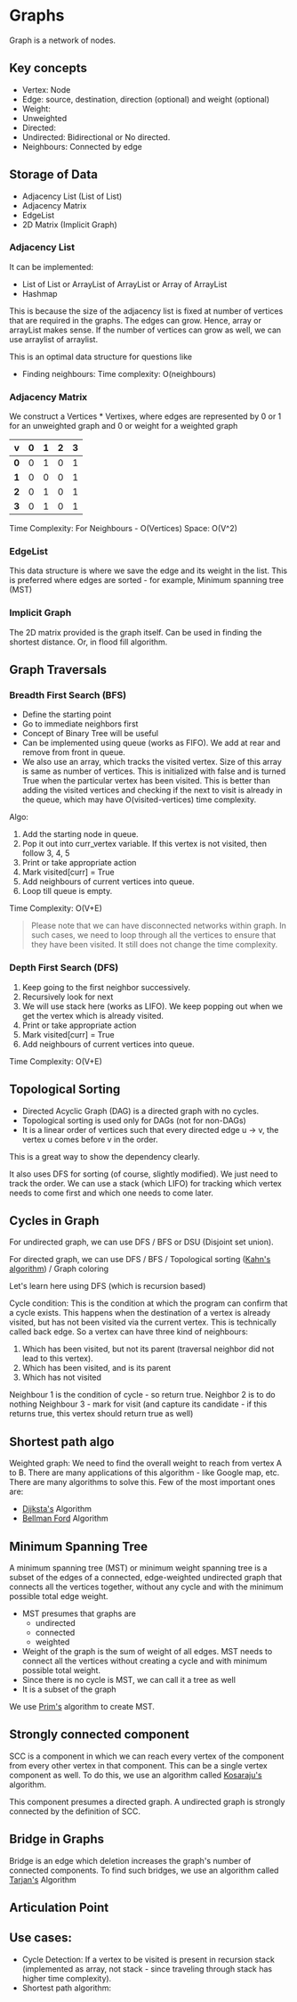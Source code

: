 # Graphs
Graph is a network of nodes. 

## Key concepts
* Vertex: Node
* Edge: source, destination, direction (optional) and weight (optional)
* Weight: 
* Unweighted
* Directed: 
* Undirected: Bidirectional or No directed.
* Neighbours: Connected by edge

## Storage of Data
* Adjacency List (List of List)
* Adjacency Matrix
* EdgeList
* 2D Matrix (Implicit Graph)

### Adjacency List
It can be implemented:
* List of List or ArrayList of ArrayList or Array of ArrayList
* Hashmap

This is because the size of the adjacency list is fixed at number of vertices that are required in the graphs. The edges can grow. Hence, array or arrayList makes sense. If the number of vertices can grow as well, we can use arraylist of arraylist.

This is an optimal data structure for questions like 
* Finding neighbours: Time complexity: O(neighbours)


### Adjacency Matrix
We construct a Vertices * Vertixes, where edges are represented by 0 or 1 for an unweighted graph and 0 or weight for a weighted graph

| v     | 0 | 1 | 2 | 3 |
|-------|---|---|---|---|
| **0** | 0 | 1 | 0 | 1 |
| **1** | 0 | 0 | 0 | 1 |
| **2** | 0 | 1 | 0 | 1 |
| **3** | 0 | 1 | 0 | 1 |

Time Complexity: For Neighbours - O(Vertices)
Space: O(V^2)

### EdgeList
This data structure is where we save the edge and its weight in the list. This is preferred where edges are sorted - for example, Minimum spanning tree (MST)

### Implicit Graph
The 2D matrix provided is the graph itself. Can be used in finding the shortest distance. Or, in flood fill algorithm.

## Graph Traversals

### Breadth First Search (BFS)
* Define the starting point
* Go to immediate neighbors first
* Concept of Binary Tree will be useful
* Can be implemented using queue (works as FIFO). We add at rear and remove from front in queue.
* We also use an array, which tracks the visited vertex. Size of this array is same as number of vertices. This is initialized with false and is turned True when the particular vertex has been visited. This is better than adding the visited vertices and checking if the next to visit is already in the queue, which may have O(visited-vertices) time complexity.

Algo:
1. Add the starting node in queue.
2. Pop it out into curr_vertex variable. If this vertex is not visited, then follow 3, 4, 5 
3. Print or take appropriate action
4. Mark visited[curr] = True
5. Add neighbours of current vertices into queue.
6. Loop till queue is empty.

Time Complexity: O(V+E)

> Please note that we can have disconnected networks within graph. In such cases, we need to loop through all the vertices to ensure that they have been visited. It still does not change the time complexity.

### Depth First Search (DFS)
1. Keep going to the first neighbor successively. 
2. Recursively look for next
3. We will use stack here (works as LIFO). We keep popping out when we get the vertex which is already visited.
4. Print or take appropriate action
5. Mark visited[curr] = True
6. Add neighbours of current vertices into queue.

Time Complexity: O(V+E)

## Topological Sorting
* Directed Acyclic Graph (DAG) is a directed graph with no cycles.
* Topological sorting is used only for DAGs (not for non-DAGs)
* It is a linear order of vertices such that every directed edge u -> v, the vertex u comes before v in the order.

This is a great way to show the dependency clearly.

It also uses DFS for sorting (of course, slightly modified). We just need to track the order. We can use a stack (which LIFO) for tracking which vertex needs to come first and which one needs to come later.

## Cycles in Graph
For undirected graph, we can use DFS / BFS or DSU (Disjoint set union).

For directed graph, we can use DFS / BFS / Topological sorting ([Kahn's algorithm](../Algorithms/kahns-algorithm.md)) / Graph coloring

Let's learn here using DFS (which is recursion based)

Cycle condition: This is the condition at which the program can confirm that a cycle exists. This happens when the destination of a vertex is already visited, but has not been visited via the current vertex. This is technically called back edge. So a vertex can have three kind of neighbours:
1. Which has been visited, but not its parent (traversal neighbor did not lead to this vertex).
2. Which has been visited, and is its parent
3. Which has not visited

Neighbour 1 is the condition of cycle - so return true.
Neighbor 2 is to do nothing
Neighbour 3 - mark for visit (and capture its candidate - if this returns true, this vertex should return true as well)

## Shortest path algo
Weighted graph: We need to find the overall weight to reach from vertex A to B. There are many applications of this algorithm - like Google map, etc. There are many algorithms to solve this. Few of the most important ones are:
* [Dijksta's](../Algorithms/Dijkstra-Algorithm.md) Algorithm
* [Bellman Ford](../Algorithms/BellmanFord-Algorithm.md) Algorithm

## Minimum Spanning Tree
A minimum spanning tree (MST) or minimum weight spanning tree is a subset of the edges of a connected, edge-weighted undirected graph that connects all the vertices together, without any cycle and with the minimum possible total edge weight.

* MST presumes that graphs are
    * undirected
    * connected
    * weighted
* Weight of the graph is the sum of weight of all edges. MST needs to connect all the vertices without creating a cycle and with minimum possible total weight.
* Since there is no cycle is MST, we can call it a tree as well
* It is a subset of the graph

We use [Prim's](../Algorithms/Prim-Algorithm.md) algorithm to create MST.

## Strongly connected component
SCC is a component in which we can reach every vertex of the component from every other vertex in that component. This can be a single vertex component as well. To do this, we use an algorithm called [Kosaraju's](../Algorithms/Kosaraju-Algorithm.md) algorithm.

This component presumes a directed graph. A undirected graph is strongly connected by the definition of SCC.

## Bridge in Graphs
Bridge is an edge which deletion increases the graph's number of connected components. To find such bridges, we use an algorithm called [Tarjan's](../Algorithms/Tarjan-Algorithm.md) Algorithm

## Articulation Point



## Use cases:
* Cycle Detection: If a vertex to be visited is present in recursion stack (implemented as array, not stack - since traveling through stack has higher time complexity).
* Shortest path algorithm: